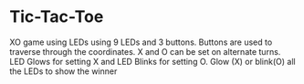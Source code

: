 # Tic-Tac-Toe
XO game using LEDs using 9 LEDs and 3 buttons.
Buttons are used to traverse through the coordinates. 
X and O can be set on alternate turns.
LED Glows for setting X and LED Blinks for setting O.
Glow (X) or blink(O) all the LEDs to show the winner
